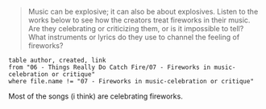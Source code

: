 > Music can be explosive; it can also be about explosives. Listen to the works below to see how the creators treat fireworks in their music. Are they celebrating or criticizing them, or is it impossible to tell? What instruments or lyrics do they use to channel the feeling of fireworks?

```dataview
table author, created, link
from "06 - Things Really Do Catch Fire/07 - Fireworks in music-celebration or critique"
where file.name != "07 - Fireworks in music-celebration or critique"
```

Most of the songs (i think) are celebrating fireworks.

